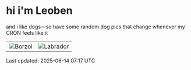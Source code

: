 # hi i'm Leoben

and i like dogs—so have some random dog pics that change whenever my CRON feels like it

|  |  |
|--------|----------|
| ![Borzoi](https://random-dog-vercel.vercel.app/api/random-borzoi?v=1749885431) | ![Labrador](https://random-dog-vercel.vercel.app/api/random-labrador?v=1749885431) |

Last updated: 2025-06-14 07:17 UTC
